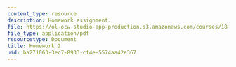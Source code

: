 ```yaml
---
content_type: resource
description: Homework assignment.
file: https://ol-ocw-studio-app-production.s3.amazonaws.com/courses/18-950-differential-geometry-fall-2008/ba2710633ec78933cf4e5574aa42e367_homework2.pdf
file_type: application/pdf
resourcetype: Document
title: Homework 2
uid: ba271063-3ec7-8933-cf4e-5574aa42e367
---
```


